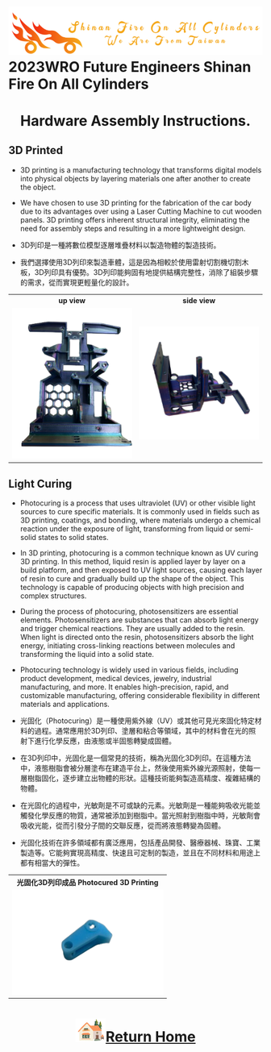 ![logo](../../other/img/logo.png)2023WRO Future Engineers Shinan Fire On All Cylinders  
====
# <div align="center">Hardware Assembly Instructions.</div>

## 3D Printed
- 3D printing is a manufacturing technology that transforms digital models into physical objects by layering materials one after another to create the object.
- We have chosen to use 3D printing for the fabrication of the car body due to its advantages over using a Laser Cutting Machine to cut wooden panels. 3D printing offers inherent structural integrity, eliminating the need for assembly steps and resulting in a more lightweight design.

- 3D列印是一種將數位模型逐層堆疊材料以製造物體的製造技術。
- 我們選擇使用3D列印來製造車體，這是因為相較於使用雷射切割機切割木板，3D列印具有優勢。3D列印能夠固有地提供結構完整性，消除了組裝步驟的需求，從而實現更輕量化的設計。

<div align="center">
<table>
<tr align="center">
<th>up view</th>
<th>side view</th>
<tr align="center">
<td><img src="./img/3D-down.png" width="300" alt=" logo"></td>
<td><img src="./img/3D-down2.png" width="300" alt=" logo"></td>
</tr>
</table>
</div>

## Light Curing
- Photocuring is a process that uses ultraviolet (UV) or other visible light sources to cure specific materials. It is commonly used in fields such as 3D printing, coatings, and bonding, where materials undergo a chemical reaction under the exposure of light, transforming from liquid or semi-solid states to solid states.

- In 3D printing, photocuring is a common technique known as UV curing 3D printing. In this method, liquid resin is applied layer by layer on a build platform, and then exposed to UV light sources, causing each layer of resin to cure and gradually build up the shape of the object. This technology is capable of producing objects with high precision and complex structures.

- During the process of photocuring, photosensitizers are essential elements. Photosensitizers are substances that can absorb light energy and trigger chemical reactions. They are usually added to the resin. When light is directed onto the resin, photosensitizers absorb the light energy, initiating cross-linking reactions between molecules and transforming the liquid into a solid state.

- Photocuring technology is widely used in various fields, including product development, medical devices, jewelry, industrial manufacturing, and more. It enables high-precision, rapid, and customizable manufacturing, offering considerable flexibility in different materials and applications.

- 光固化（Photocuring）是一種使用紫外線（UV）或其他可見光來固化特定材料的過程。通常應用於3D列印、塗層和粘合等領域，其中的材料會在光的照射下進行化學反應，由液態或半固態轉變成固體。

- 在3D列印中，光固化是一個常見的技術，稱為光固化3D列印。在這種方法中，液態樹脂會被分層塗布在建造平台上，然後使用紫外線光源照射，使每一層樹脂固化，逐步建立出物體的形狀。這種技術能夠製造高精度、複雜結構的物體。

- 在光固化的過程中，光敏劑是不可或缺的元素。光敏劑是一種能夠吸收光能並觸發化學反應的物質，通常被添加到樹脂中。當光照射到樹脂中時，光敏劑會吸收光能，從而引發分子間的交聯反應，從而將液態轉變為固體。

- 光固化技術在許多領域都有廣泛應用，包括產品開發、醫療器械、珠寶、工業製造等。它能夠實現高精度、快速且可定制的製造，並且在不同材料和用途上都有相當大的彈性。

<div align="center">
<table>
<tr align="center">
<th>光固化3D列印成品 Photocured 3D Printing</th>
</tr><tr align="center">
<td><img src="./img/light_curing.png" width=300 alt="photocured" ></td>
</tr>
<table>
<div>

# <div align="center">![HOME](../../other/img/Home.png)[Return Home](../../)</div> 